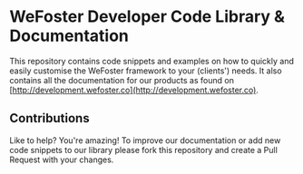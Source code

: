 # WeFoster Developer Code Library & Documentation
This repository contains code snippets and examples on how to quickly and easily customise the WeFoster framework to your (clients') needs. It also contains all the documentation for our products as found on [http://development.wefoster.co](http://development.wefoster.co).

## Contributions
Like to help? You're amazing! To improve our documentation or add new code snippets to our library please fork this repository and create a Pull Request with your changes.
